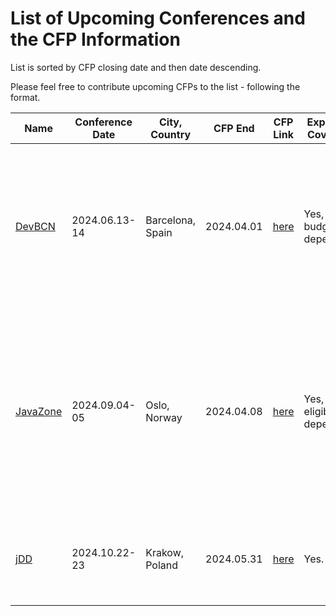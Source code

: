 # List of Upcoming Conferences and the CFP Information

List is sorted by CFP closing date and then date descending. 

Please feel free to contribute upcoming CFPs to the list - following the format.  

| Name                                                 | Conference Date | City, Country     | CFP End    | CFP Link                                           | Expenses Covered?           | Keywords                                                                                                                                                                                   |
|------------------------------------------------------|-----------------|-------------------|------------|----------------------------------------------------|-----------------------------|--------------------------------------------------------------------------------------------------------------------------------------------------------------------------------------------|
| [DevBCN](https://www.devbcn.com/)                    | 2024.06.13-14   | Barcelona, Spain  | 2024.04.01 | [here](https://sessionize.com/devbcn-2024/)        | Yes, budget dependent.      | Java, JVM languages (Kotlin, Scala, Clojure, etc), Android, Cloud, Kubernetes, Microservices, Docker, Testing, TDD, DDD, CI, CD, Functional Programming                                    |
| [JavaZone](https://2024.javazone.no/)                | 2024.09.04-05   | Oslo, Norway      | 2024.04.08 | [here](https://talks.javazone.no/)                 | Yes, eligibility dependent. | Java, JVM, Languages, Software Architecture, Frontend, Web, DevOps, AI/Machine Learning, Data Engineering, Cloud, Cloud-native, Kubernetes, Microservices, Security, Agile, Digitalisation |
| [jDD](https://jdd.org.pl/)                           | 2024.10.22-23   | Krakow, Poland    | 2024.05.31 | [here](https://jdd.org.pl/cfp-2024/)               | Yes.                        | Scala, JVM, Infrastructure, DevOps, AI/Machine Learning, Cloud, Agile, Soft skills                                                                                                         |

